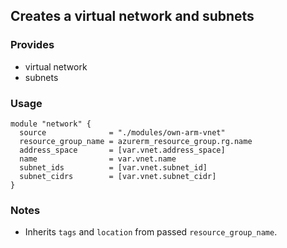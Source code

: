 ## Creates a virtual network and subnets

### Provides

* virtual network
* subnets

### Usage

```{text}
module "network" {
  source              = "./modules/own-arm-vnet"
  resource_group_name = azurerm_resource_group.rg.name
  address_space       = [var.vnet.address_space]
  name                = var.vnet.name
  subnet_ids          = [var.vnet.subnet_id]
  subnet_cidrs        = [var.vnet.subnet_cidr]
}
```

### Notes

* Inherits `tags` and `location` from passed `resource_group_name`.
